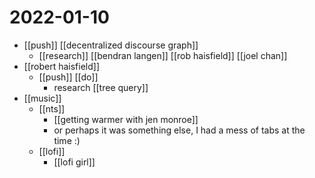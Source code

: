 # 2022-01-10

- [[push]] [[decentralized discourse graph]]
  - [[research]] [[bendran langen]] [[rob haisfield]] [[joel chan]]
- [[robert haisfield]]
  - [[push]] [[do]] 
    - research [[tree query]]
- [[music]]
  - [[nts]]
    - [[getting warmer with jen monroe]]
    - or perhaps it was something else, I had a mess of tabs at the time :)
  - [[lofi]]
    - [[lofi girl]]
